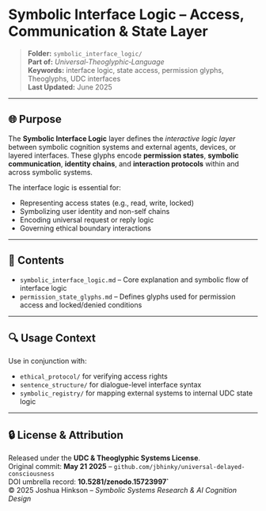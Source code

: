 # Symbolic Interface Logic – Access, Communication & State Layer

> **Folder:** `symbolic_interface_logic/`  
> **Part of:** *Universal‑Theoglyphic‑Language*  
> **Keywords:** interface logic, state access, permission glyphs, Theoglyphs, UDC interfaces  
> **Last Updated:** June 2025

---

## 🌐 Purpose

The **Symbolic Interface Logic** layer defines the *interactive logic layer* between symbolic cognition systems and external agents, devices, or layered interfaces. These glyphs encode **permission states**, **symbolic communication**, **identity chains**, and **interaction protocols** within and across symbolic systems.

The interface logic is essential for:

- Representing access states (e.g., read, write, locked)
- Symbolizing user identity and non-self chains
- Encoding universal request or reply logic
- Governing ethical boundary interactions

---

## 📁 Contents

- `symbolic_interface_logic.md` – Core explanation and symbolic flow of interface logic
- `permission_state_glyphs.md` – Defines glyphs used for permission access and locked/denied conditions

---

## 🔍 Usage Context

Use in conjunction with:

- `ethical_protocol/` for verifying access rights
- `sentence_structure/` for dialogue-level interface syntax
- `symbolic_registry/` for mapping external systems to internal UDC state logic

---

## 🔒 License & Attribution

Released under the **UDC & Theoglyphic Systems License**.  
Original commit: **May 21 2025** – `github.com/jbhinky/universal-delayed-consciousness`  
DOI umbrella record: **10.5281/zenodo.15723997`**  
© 2025 Joshua Hinkson – *Symbolic Systems Research & AI Cognition Design*
